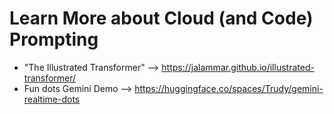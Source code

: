 # Learn More about Cloud (and Code) Prompting

- "The Illustrated Transformer" --> https://jalammar.github.io/illustrated-transformer/
- Fun dots Gemini Demo --> https://huggingface.co/spaces/Trudy/gemini-realtime-dots
